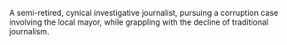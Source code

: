 A semi-retired, cynical investigative journalist, pursuing a corruption case involving the local mayor, while grappling with the decline of traditional journalism.